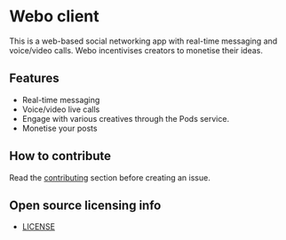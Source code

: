# Webo client

This is a web-based social networking app with real-time messaging and voice/video calls. Webo incentivises creators to monetise their ideas.

## Features

- Real-time messaging
- Voice/video live calls
- Engage with various creatives through the Pods service.
- Monetise your posts

## How to contribute

Read the [contributing] section before creating an issue.

## Open source licensing info

- [LICENSE]

[LICENSE]: LICENSE
[contributing]: CONTRIBUTING.md
